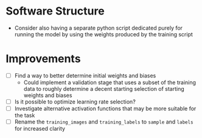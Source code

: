 # Software Structure
- Consider also having a separate python script dedicated purely for running the model by using the weights produced by the training script


# Improvements
- [ ] Find a way to better determine initial weights and biases
  * Could implement a validation stage that uses a subset of the training data to roughly determine a decent starting selection of starting weights and biases
- [ ] Is it possible to optimize learning rate selection?
- [ ] Investigate alternative activation functions that may be more suitable for the task
- [ ] Rename the `training_images` and `training_labels` to `sample` and `labels` for increased clarity